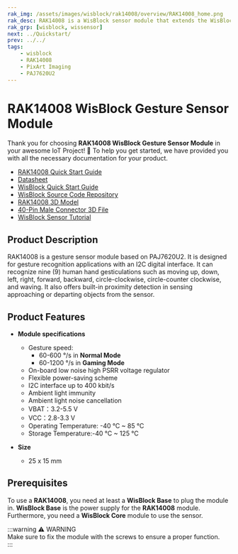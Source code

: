 ```yaml
---
rak_img: /assets/images/wisblock/rak14008/overview/RAK14008_home.png
rak_desc: RAK14008 is a WisBlock sensor module that extends the WisBlock system. It is based on PAJ7620U2, which integrates gesture recognition function with a general I2C interface into a single chip.
rak_grp: [wisblock, wissensor]
next: ../Quickstart/
prev: ../../
tags:
    - wisblock
    - RAK14008
    - PixArt Imaging
    - PAJ7620U2
---
```



# RAK14008 WisBlock Gesture Sensor Module

Thank you for choosing **RAK14008 WisBlock Gesture Sensor Module** in your awesome IoT Project! 🎉 To help you get started, we have provided you with all the necessary documentation for your product.

* [RAK14008 Quick Start Guide](../Quickstart/)
* [Datasheet](../Datasheet/)
* <a href="../../Quickstart/" target="_blank">WisBlock Quick Start Guide</a>
* [WisBlock Source Code Repository](https://github.com/RAKWireless/WisBlock/)
* [RAK14008 3D Model](https://downloads.rakwireless.com/3D_File/WisBlock/3D_RAK14008.stp)
* [40-Pin Male Connector 3D File](https://downloads.rakwireless.com/3D_File/Accessory/WisConnector/M40S1003K6M.stp)
* [WisBlock Sensor Tutorial](/Knowledge-Hub/Learn/WisBlock-Sensor-Tutorial/)

## Product Description

RAK14008 is a gesture sensor module based on PAJ7620U2. It is designed for gesture recognition applications with an I2C digital interface. It can recognize nine (9) human hand gesticulations such as moving up, down, left, right, forward, backward, circle-clockwise, circle-counter clockwise, and waving. It also offers built-in proximity detection in sensing approaching or departing objects from the sensor.

## Product Features

* **Module specifications**
    * Gesture speed:
        * 60-600&nbsp;°/s in **Normal Mode**
        * 60-1200&nbsp;°/s in **Gaming Mode**
    * On-board low noise high PSRR voltage regulator
    * Flexible power-saving scheme
    * I2C interface up to 400&nbsp;kbit/s
    * Ambient light immunity
    * Ambient light noise cancellation
    * VBAT：3.2-5.5&nbsp;V
    * VCC：2.8-3.3&nbsp;V
    * Operating Temperature: -40&nbsp;°C ~ 85&nbsp;°C
    * Storage Temperature:-40&nbsp;°C ~ 125&nbsp;°C


* **Size**
    * 25 x 15&nbsp;mm

## Prerequisites

To use a **RAK14008**, you need at least a **WisBlock Base** to plug the module in. **WisBlock Base** is the power supply for the **RAK14008** module. Furthermore, you need a **WisBlock Core** module to use the sensor.

:::warning ⚠️ WARNING    
Make sure to fix the module with the screws to ensure a proper function.    
:::